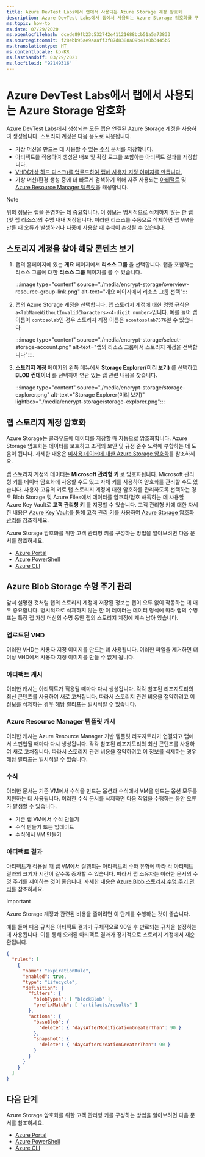 ```yaml
---
title: Azure DevTest Labs에서 랩에서 사용되는 Azure Storage 계정 암호화
description: Azure DevTest Labs에서 랩에서 사용되는 Azure Storage 암호화를 구성하는 방법에 대해 알아봅니다.
ms.topic: how-to
ms.date: 07/29/2020
ms.openlocfilehash: dcede89fb23c532742e41121688bcb51a5a73833
ms.sourcegitcommit: f28ebb95ae9aaaff3f87d8388a09b41e0b3445b5
ms.translationtype: HT
ms.contentlocale: ko-KR
ms.lasthandoff: 03/29/2021
ms.locfileid: "92149316"
---
```

# <a name="encrypt-azure-storage-used-by-a-lab-in-azure-devtest-labs"></a>Azure DevTest Labs에서 랩에서 사용되는 Azure Storage 암호화
Azure DevTest Labs에서 생성되는 모든 랩은 연결된 Azure Storage 계정을 사용하여 생성됩니다. 스토리지 계정은 다음 용도로 사용됩니다. 

- 가상 머신을 만드는 데 사용할 수 있는 [수식](devtest-lab-manage-formulas.md) 문서를 저장합니다.
- 아티팩트를 적용하여 생성된 배포 및 확장 로그를 포함하는 아티팩트 결과를 저장합니다. 
- [VHD(가상 하드 디스크)를 업로드하여 랩에 사용자 지정 이미지를 만듭니다.](devtest-lab-create-template.md)
- 가상 머신/환경 생성 중에 더 빠르게 검색하기 위해 자주 사용되는 [아티팩트](add-artifact-vm.md) 및 [Azure Resource Manager 템플릿](devtest-lab-create-environment-from-arm.md)을 캐싱합니다.

> [!NOTE]
> 위의 정보는 랩을 운영하는 데 중요합니다. 이 정보는 명시적으로 삭제하지 않는 한 랩 (및 랩 리소스)의 수명 내내 저장됩니다. 이러한 리소스를 수동으로 삭제하면 랩 VM을 만들 때 오류가 발생하거나 나중에 사용할 때 수식이 손상될 수 있습니다. 

## <a name="locate-the-storage-account-and-view-its-contents"></a>스토리지 계정을 찾아 해당 콘텐츠 보기

1. 랩의 홈페이지에 있는 **개요** 페이지에서 **리소스 그룹** 을 선택합니다. 랩을 포함하는 리소스 그룹에 대한 **리소스 그룹** 페이지를 볼 수 있습니다. 

    :::image type="content" source="./media/encrypt-storage/overview-resource-group-link.png" alt-text="개요 페이지에서 리소스 그룹 선택":::
1. 랩의 Azure Storage 계정을 선택합니다. 랩 스토리지 계정에 대한 명명 규칙은 `a<labNameWithoutInvalidCharacters><4-digit number>`입니다. 예를 들어 랩 이름이 `contosolab`인 경우 스토리지 계정 이름은 `acontosolab7576`일 수 있습니다. 

    :::image type="content" source="./media/encrypt-storage/select-storage-account.png" alt-text="랩의 리소스 그룹에서 스토리지 계정을 선택합니다":::.
3. **스토리지 계정** 페이지의 왼쪽 메뉴에서 **Storage Explorer(미리 보기)** 를 선택하고 **BLOB 컨테이너** 를 선택하여 연관 있는 랩 관련 내용을 찾습니다. 

   :::image type="content" source="./media/encrypt-storage/storage-explorer.png" alt-text="Storage Explorer(미리 보기)" lightbox="./media/encrypt-storage/storage-explorer.png":::

## <a name="encrypt-the-lab-storage-account"></a>랩 스토리지 계정 암호화
Azure Storage는 클라우드에 데이터를 저장할 때 자동으로 암호화합니다. Azure Storage 암호화는 데이터를 보호하고 조직의 보안 및 규정 준수 노력에 부합하는 데 도움이 됩니다. 자세한 내용은 [미사용 데이터에 대한 Azure Storage 암호화](../storage/common/storage-service-encryption.md)를 참조하세요.

랩 스토리지 계정의 데이터는 **Microsoft 관리형 키** 로 암호화됩니다. Microsoft 관리형 키를 데이터 암호화에 사용할 수도 있고 자체 키를 사용하여 암호화를 관리할 수도 있습니다. 사용자 고유의 키로 랩 스토리지 계정에 대한 암호화를 관리하도록 선택하는 경우 Blob Storage 및 Azure Files에서 데이터를 암호화/암호 해독하는 데 사용할 Azure Key Vault로 **고객 관리형 키** 를 지정할 수 있습니다. 고객 관리형 키에 대한 자세한 내용은 [Azure Key Vault를 통해 고객 관리 키를 사용하여 Azure Storage 암호화 관리](../storage/common/customer-managed-keys-overview.md)를 참조하세요.

Azure Storage 암호화를 위한 고객 관리형 키를 구성하는 방법을 알아보려면 다음 문서를 참조하세요. 

- [Azure Portal](../storage/common/customer-managed-keys-configure-key-vault.md)
- [Azure PowerShell](../storage/common/customer-managed-keys-configure-key-vault.md)
- [Azure CLI](../storage/common/customer-managed-keys-configure-key-vault.md)


## <a name="manage-the-azure-blob-storage-life-cycle"></a>Azure Blob Storage 수명 주기 관리
앞서 설명한 것처럼 랩의 스토리지 계정에 저장된 정보는 랩이 오류 없이 작동하는 데 매우 중요합니다. 명시적으로 삭제하지 않는 한 이 데이터는 데이터 형식에 따라 랩의 수명 또는 특정 랩 가상 머신의 수명 동안 랩의 스토리지 계정에 계속 남아 있습니다.

### <a name="uploaded-vhds"></a>업로드된 VHD
이러한 VHD는 사용자 지정 이미지를 만드는 데 사용됩니다. 이러한 파일을 제거하면 더 이상 VHD에서 사용자 지정 이미지를 만들 수 없게 됩니다.

### <a name="artifacts-cache"></a>아티팩트 캐시
이러한 캐시는 아티팩트가 적용될 때마다 다시 생성됩니다. 각각 참조된 리포지토리의 최신 콘텐츠를 사용하여 새로 고쳐집니다. 따라서 스토리지 관련 비용을 절약하려고 이 정보를 삭제하는 경우 해당 릴리프는 일시적일 수 있습니다.

### <a name="azure-resource-manager-template-cache"></a>Azure Resource Manager 템플릿 캐시
이러한 캐시는 Azure Resource Manager 기반 템플릿 리포지토리가 연결되고 랩에서 스핀업될 때마다 다시 생성됩니다. 각각 참조된 리포지토리의 최신 콘텐츠를 사용하여 새로 고쳐집니다. 따라서 스토리지 관련 비용을 절약하려고 이 정보를 삭제하는 경우 해당 릴리프는 일시적일 수 있습니다.

### <a name="formulas"></a>수식
이러한 문서는 기존 VM에서 수식을 만드는 옵션과 수식에서 VM을 만드는 옵션 모두를 지원하는 데 사용됩니다. 이러한 수식 문서를 삭제하면 다음 작업을 수행하는 동안 오류가 발생할 수 있습니다.

- 기존 랩 VM에서 수식 만들기
- 수식 만들기 또는 업데이트 
- 수식에서 VM 만들기

### <a name="artifact-results"></a>아티팩트 결과
아티팩트가 적용될 때 랩 VM에서 실행되는 아티팩트의 수와 유형에 따라 각 아티팩트 결과의 크기가 시간이 갈수록 증가할 수 있습니다. 따라서 랩 소유자는 이러한 문서의 수명 주기를 제어하는 것이 좋습니다. 자세한 내용은 [Azure Blob 스토리지 수명 주기 관리](../storage/blobs/storage-lifecycle-management-concepts.md)를 참조하세요.

> [!IMPORTANT]
> Azure Storage 계정과 관련된 비용을 줄이려면 이 단계를 수행하는 것이 좋습니다. 

예를 들어 다음 규칙은 아티팩트 결과가 구체적으로 90일 후 만료되는 규칙을 설정하는 데 사용됩니다. 이를 통해 오래된 아티팩트 결과가 정기적으로 스토리지 계정에서 재순환됩니다.

```json
{
  "rules": [
    {
      "name": "expirationRule",
      "enabled": true,
      "type": "Lifecycle",
      "definition": {
        "filters": {
          "blobTypes": [ "blockBlob" ],
          "prefixMatch": [ "artifacts/results" ]
        },
        "actions": {
          "baseBlob": {
            "delete": { "daysAfterModificationGreaterThan": 90 }
          },
          "snapshot": {
            "delete": { "daysAfterCreationGreaterThan": 90 }
          }
        }
      }
    }
  ]
}
```

## <a name="next-steps"></a>다음 단계
Azure Storage 암호화를 위한 고객 관리형 키를 구성하는 방법을 알아보려면 다음 문서를 참조하세요. 

- [Azure Portal](../storage/common/customer-managed-keys-configure-key-vault.md)
- [Azure PowerShell](../storage/common/customer-managed-keys-configure-key-vault.md)
- [Azure CLI](../storage/common/customer-managed-keys-configure-key-vault.md)